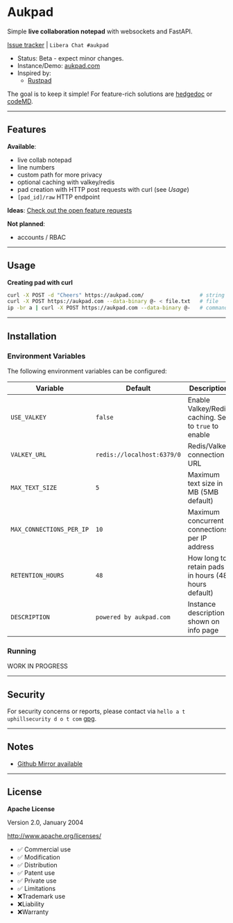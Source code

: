 # Aukpad

Simple **live collaboration notepad** with websockets and FastAPI.

[Issue tracker](https://git.uphillsecurity.com/cf7/aukpad/issues) | `Libera Chat #aukpad` 

- Status: Beta - expect minor changes.
- Instance/Demo: [aukpad.com](https://aufkpad.com/)
- Inspired by:
    - [Rustpad](https://github.com/ekzhang/rustpad)

The goal is to keep it simple! For feature-rich solutions are [hedgedoc](https://github.com/hedgedoc/hedgedoc) or [codeMD](https://github.com/hackmdio/codimd).

---

## Features

**Available**:
- live collab notepad
- line numbers
- custom path for more privacy
- optional caching with valkey/redis
- pad creation with HTTP post requests with curl (see *Usage*)
- `[pad_id]/raw` HTTP endpoint 

**Ideas**:
[Check out the open feature requests](https://git.uphillsecurity.com/cf7/aukpad/issues?q=&type=all&sort=&state=open&labels=12&milestone=0&project=0&assignee=0&poster=0&archived=false)

**Not planned**:
- accounts / RBAC

---

## Usage

**Creating pad with curl**

```bash
curl -X POST -d "Cheers" https://aukpad.com/                  # string
curl -X POST https://aukpad.com --data-binary @- < file.txt   # file
ip -br a | curl -X POST https://aukpad.com --data-binary @-   # command output
```

---

## Installation

### Environment Variables

The following environment variables can be configured:

| Variable | Default | Description |
|----------|---------|-------------|
| `USE_VALKEY` | `false` | Enable Valkey/Redis caching. Set to `true` to enable |
| `VALKEY_URL` | `redis://localhost:6379/0` | Redis/Valkey connection URL |
| `MAX_TEXT_SIZE` | `5` | Maximum text size in MB (5MB default) |
| `MAX_CONNECTIONS_PER_IP` | `10` | Maximum concurrent connections per IP address |
| `RETENTION_HOURS` | `48` | How long to retain pads in hours (48 hours default) |
| `DESCRIPTION` | `powered by aukpad.com` | Instance description shown on info page |

### Running

WORK IN PROGRESS

---

## Security

For security concerns or reports, please contact via `hello a t uphillsecurity d o t com` [gpg](https://uphillsecurity.com/gpg).

---

## Notes

- [Github Mirror available](https://github.com/CaffeineFueled1/aukpad)

---

## License

**Apache License**

Version 2.0, January 2004

http://www.apache.org/licenses/

- ✅ Commercial use
- ✅ Modification
- ✅ Distribution
- ✅ Patent use
- ✅ Private use
- ✅ Limitations
- ❌Trademark use
- ❌Liability
- ❌Warranty
